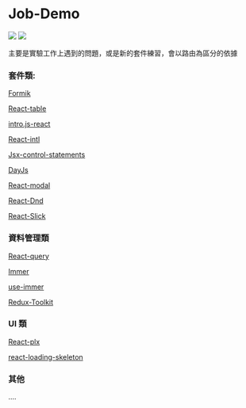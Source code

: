 # Job-Demo

<div>
  <img src="https://img.shields.io/badge/made%20by-janlin002-green" />
  <img src="https://img.shields.io/badge/project%20name-JOB--DEMO-blue" />
</div>

主要是實驗工作上遇到的問題，或是新的套件練習，會以路由為區分的依據

### 套件類:

[Formik](https://github.com/jaredpalmer/formik)

[React-table](https://github.com/TanStack/react-table)

[intro.js-react](https://github.com/HiDeoo/intro.js-react)

[React-intl]()

[Jsx-control-statements](https://github.com/AlexGilleran/jsx-control-statements)

[DayJs](https://github.com/iamkun/dayjs)

[React-modal](https://github.com/reactjs/react-modal)

[React-Dnd](https://github.com/react-dnd/react-dnd)

[React-Slick](https://github.com/akiran/react-slick)

### 資料管理類

[React-query](https://github.com/tannerlinsley/react-query)

[Immer](https://github.com/immerjs/immer)

[use-immer](https://github.com/immerjs/use-immer)

[Redux-Toolkit](https://github.com/reduxjs/redux-toolkit)

### UI 類

[React-plx](https://github.com/Stanko/react-plx)

[react-loading-skeleton](https://github.com/dvtng/react-loading-skeleton)

### 其他

....
